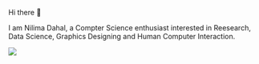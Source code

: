 Hi there 👋


I am Nilima Dahal, a Compter Science enthusiast interested in Reesearch, Data Science, Graphics Designing and Human Computer Interaction.


<img src="https://drive.google.com/file/d/1fXte9rgade15pBtqm-Mrwyqy1auVaXWK/view?usp=sharing" >


<!--
**niiliimaa/niiliimaa** is a ✨ _special_ ✨ repository because its `README.md` (this file) appears on your GitHub profile.

Here are some ideas to get you started:

- 🔭 I’m currently working on ...
- 🌱 I’m currently learning ...
- 👯 I’m looking to collaborate on ...
- 🤔 I’m looking for help with ...
- 💬 Ask me about ...
- 📫 How to reach me: ...
- 😄 Pronouns: ...
- ⚡ Fun fact: ...
-->
